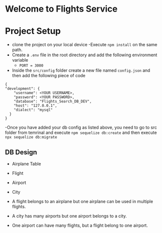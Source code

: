 # Welcome to Flights Service

# Project Setup
- clone the project on your local device
-Execute `npm install` on the same path.
- Create a `.env` file in the root directory and add the following environment variable
   - `PORT = 3000`
- Inside the `src/config` folder create a new file named `config.json` and then add the following piece of code

```
{
"development": {
    "username": <YOUR USERNAME>,
    "password": <YOUR PASSWORD>,
    "database": "Flights_Search_DB_DEV",
    "host": "127.0.0.1",
    "dialect": "mysql"
  }
}

```

-Once you have added your db config as listed above, you need to go to src folder from temrinal and execute `npm sequelize db:create` 
and then execute
`npx sequelize db:migrate`

## DB Design
  - Airplane Table
  - Flight
  - Airport
  - City

  - A flight belongs to an airplane but one airplane can be used in multiple flights.
  - A city has many airports but one airport belongs to a city.
  - One airport can have many flights, but a flight belong to one airport.

  
